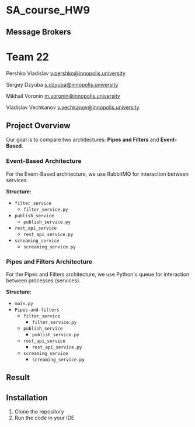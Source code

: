# SA_course_HW9
## Message Brokers
# Team 22
Pershko Vladislav v.pershko@innopolis.university

Sergey Dzyuba s.dzyuba@innopolis.university

Mikhail Voronin m.voronin@innopolis.university

Vladislav Vechkanov v.vechkanov@innopolis.university

## Project Overview
Our goal is to compare two architectures: **Pipes and Filters** and **Event-Based**.

### Event-Based Architecture

For the Event-Based architecture, we use RabbitMQ for interaction between services.

**Structure:**
- `filter_service`
    - `filter_service.py`
- `publish_service`
    - `publish_service.py`
- `rest_api_service`
    - `rest_api_service.py`
- `screaming_service`
    - `screaming_service.py`

### Pipes and Filters Architecture

For the Pipes and Filters architecture, we use Python's queue for interaction between processes (services).

**Structure:**
- `main.py`
- `Pipes-and-filters`
  - `filter_service`
      - `filter_service.py`
  - `publish_service`
      - `publish_service.py`
  - `rest_api_service`
      - `rest_api_service.py`
  - `screaming_service`
      - `screaming_service.py`

## Result

## Installation

1. Clone the repository
2. Run the code in your IDE

